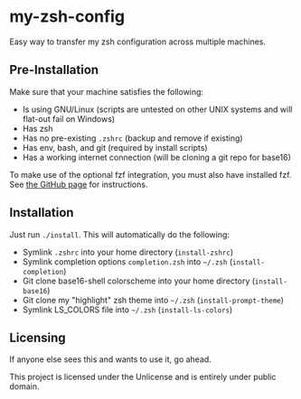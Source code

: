 # my-zsh-config

Easy way to transfer my zsh configuration across multiple machines.

## Pre-Installation

Make sure that your machine satisfies the following:
- Is using GNU/Linux (scripts are untested on other UNIX systems and will
  flat-out fail on Windows)
- Has zsh
- Has no pre-existing `.zshrc` (backup and remove if existing)
- Has env, bash, and git (required by install scripts)
- Has a working internet connection (will be cloning a git repo for base16)

To make use of the optional fzf integration, you must also have installed fzf.
See [the GitHub page](https://github.com/junegunn/fzf) for instructions.

## Installation

Just run `./install`. This will automatically do the following:
- Symlink `.zshrc` into your home directory (`install-zshrc`)
- Symlink completion options `completion.zsh` into `~/.zsh` (`install-completion`)
- Git clone base16-shell colorscheme into your home directory (`install-base16`)
- Git clone my "highlight" zsh theme into `~/.zsh` (`install-prompt-theme`)
- Symlink LS_COLORS file into `~/.zsh` (`install-ls-colors`)

## Licensing

If anyone else sees this and wants to use it, go ahead.

This project is licensed under the Unlicense and is entirely under public
domain.
